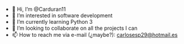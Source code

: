 - 👋 Hi, I’m @Carduran11
- 👀 I’m interested in software development
- 🌱 I’m currently learning Python 3
- 💞️ I’m looking to collaborate on all the projects I can
- 📫 How to reach me via e-mail (¿maybe?): carlosesp29@hotmail.es
